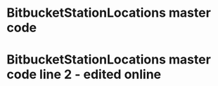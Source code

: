 # BitbucketStationLocations master code
# BitbucketStationLocations master code line 2 - edited online

